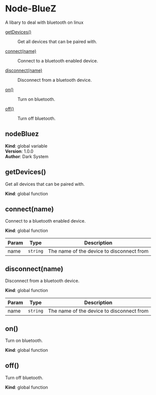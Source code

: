 # Node-BlueZ
A libary to deal with bluetooth on linux


<dl>
<dt><a href="#getDevices">getDevices()</a></dt>
<dd><p>Get all devices that can be paired with.</p>
</dd>
<dt><a href="#connect">connect(name)</a></dt>
<dd><p>Connect to a bluetooth enabled device.</p>
</dd>
<dt><a href="#disconnect">disconnect(name)</a></dt>
<dd><p>Disconnect from a bluetooth device.</p>
</dd>
<dt><a href="#on">on()</a></dt>
<dd><p>Turn on bluetooth.</p>
</dd>
<dt><a href="#off">off()</a></dt>
<dd><p>Turn off bluetooth.</p>
</dd>
</dl>

<a name="nodeBluez"></a>

## nodeBluez
**Kind**: global variable  
**Version**: 1.0.0  
**Author**: Dark System 
<a name="getDevices"></a>

## getDevices()
Get all devices that can be paired with.

**Kind**: global function  
<a name="connect"></a>

## connect(name)
Connect to a bluetooth enabled device.

**Kind**: global function  

| Param | Type | Description |
| --- | --- | --- |
| name | <code>string</code> | The name of the device to disconnect from |

<a name="disconnect"></a>

## disconnect(name)
Disconnect from a bluetooth device.

**Kind**: global function  

| Param | Type | Description |
| --- | --- | --- |
| name | <code>string</code> | The name of the device to disconnect from |

<a name="on"></a>

## on()
Turn on bluetooth.

**Kind**: global function  
<a name="off"></a>

## off()
Turn off bluetooth.

**Kind**: global function  
